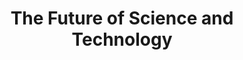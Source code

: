 ---
dateStart: 2007-02-27
dateEnd: 2007-02-27
title: "The Future of Science and Technology"
venue: "Institute for the Future Workshop, Rockefeller Foundation"
organizer: "Katy Börner"
credit:
city: New York City
state: NY
country: USA
pdfLink:
venueImages:
---